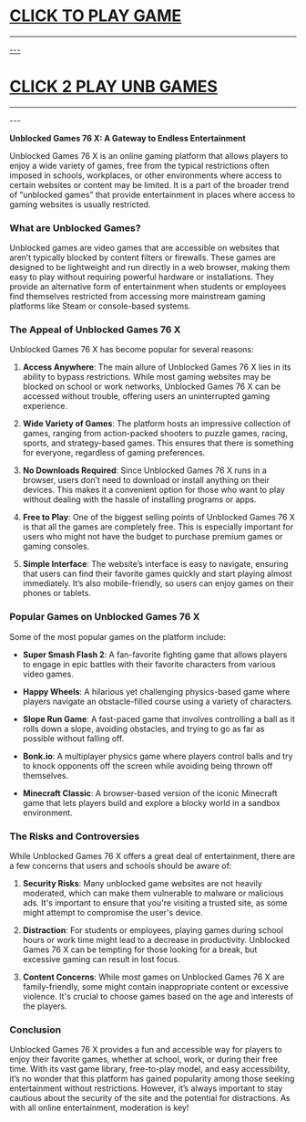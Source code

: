 <h1><a href="https://lesson1.online">CLICK TO PLAY GAME</h1>
<HR>---
<H1><a href="https://classroom-66.pages.dev">CLICK 2 PLAY UNB GAMES</a></H1>
<HR>---


**Unblocked Games 76 X: A Gateway to Endless Entertainment**

Unblocked Games 76 X is an online gaming platform that allows players to enjoy a wide variety of games, free from the typical restrictions often imposed in schools, workplaces, or other environments where access to certain websites or content may be limited. It is a part of the broader trend of “unblocked games” that provide entertainment in places where access to gaming websites is usually restricted.

### What are Unblocked Games?

Unblocked games are video games that are accessible on websites that aren’t typically blocked by content filters or firewalls. These games are designed to be lightweight and run directly in a web browser, making them easy to play without requiring powerful hardware or installations. They provide an alternative form of entertainment when students or employees find themselves restricted from accessing more mainstream gaming platforms like Steam or console-based systems.

### The Appeal of Unblocked Games 76 X

Unblocked Games 76 X has become popular for several reasons:

1. **Access Anywhere**: The main allure of Unblocked Games 76 X lies in its ability to bypass restrictions. While most gaming websites may be blocked on school or work networks, Unblocked Games 76 X can be accessed without trouble, offering users an uninterrupted gaming experience.

2. **Wide Variety of Games**: The platform hosts an impressive collection of games, ranging from action-packed shooters to puzzle games, racing, sports, and strategy-based games. This ensures that there is something for everyone, regardless of gaming preferences.

3. **No Downloads Required**: Since Unblocked Games 76 X runs in a browser, users don’t need to download or install anything on their devices. This makes it a convenient option for those who want to play without dealing with the hassle of installing programs or apps.

4. **Free to Play**: One of the biggest selling points of Unblocked Games 76 X is that all the games are completely free. This is especially important for users who might not have the budget to purchase premium games or gaming consoles.

5. **Simple Interface**: The website’s interface is easy to navigate, ensuring that users can find their favorite games quickly and start playing almost immediately. It’s also mobile-friendly, so users can enjoy games on their phones or tablets.

### Popular Games on Unblocked Games 76 X

Some of the most popular games on the platform include:

- **Super Smash Flash 2**: A fan-favorite fighting game that allows players to engage in epic battles with their favorite characters from various video games.
  
- **Happy Wheels**: A hilarious yet challenging physics-based game where players navigate an obstacle-filled course using a variety of characters.

- **Slope Run Game**: A fast-paced game that involves controlling a ball as it rolls down a slope, avoiding obstacles, and trying to go as far as possible without falling off.

- **Bonk.io**: A multiplayer physics game where players control balls and try to knock opponents off the screen while avoiding being thrown off themselves.

- **Minecraft Classic**: A browser-based version of the iconic Minecraft game that lets players build and explore a blocky world in a sandbox environment.

### The Risks and Controversies

While Unblocked Games 76 X offers a great deal of entertainment, there are a few concerns that users and schools should be aware of:

1. **Security Risks**: Many unblocked game websites are not heavily moderated, which can make them vulnerable to malware or malicious ads. It's important to ensure that you're visiting a trusted site, as some might attempt to compromise the user's device.

2. **Distraction**: For students or employees, playing games during school hours or work time might lead to a decrease in productivity. Unblocked Games 76 X can be tempting for those looking for a break, but excessive gaming can result in lost focus.

3. **Content Concerns**: While most games on Unblocked Games 76 X are family-friendly, some might contain inappropriate content or excessive violence. It's crucial to choose games based on the age and interests of the players.

### Conclusion

Unblocked Games 76 X provides a fun and accessible way for players to enjoy their favorite games, whether at school, work, or during their free time. With its vast game library, free-to-play model, and easy accessibility, it’s no wonder that this platform has gained popularity among those seeking entertainment without restrictions. However, it’s always important to stay cautious about the security of the site and the potential for distractions. As with all online entertainment, moderation is key!
